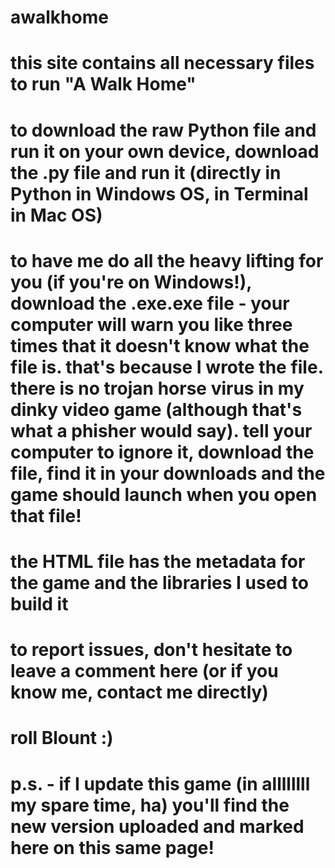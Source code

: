 # awalkhome
# this site contains all necessary files to run "A Walk Home"
# to download the raw Python file and run it on your own device, download the .py file and run it (directly in Python in Windows OS, in Terminal in Mac OS)
# to have me do all the heavy lifting for you (if you're on Windows!), download the .exe.exe file - your computer will warn you like three times that it doesn't know what the file is. that's because I wrote the file. there is no trojan horse virus in my dinky video game (although that's what a phisher would say). tell your computer to ignore it, download the file, find it in your downloads and the game should launch when you open that file!
# the HTML file has the metadata for the game and the libraries I used to build it
# to report issues, don't hesitate to leave a comment here (or if you know me, contact me directly)
# roll Blount :) 
# p.s. - if I update this game (in allllllll my spare time, ha) you'll find the new version uploaded and marked here on this same page!
